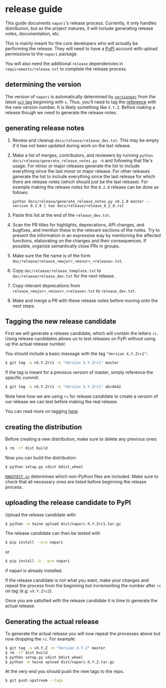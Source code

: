 # release guide

This guide documents `napari`'s release process.
Currently, it only handles distribution, but as the project matures,
it will include generating release notes, documentation, etc.

This is mainly meant for the core developers who will actually be performing the release.
They will need to have a [PyPI](https://pypi.org) account with upload permissions to the `napari` package.

You will also need the additional `release` dependencies in `requirements/release.txt` to complete the release process.

## determining the version

The version of `napari` is automatically determined by [`versioneer`](https://github.com/warner/python-versioneer)
from the latest [`git` tag](https://git-scm.com/book/en/v2/Git-Basics-Tagging) beginning with `v`.
Thus, you'll need to tag the [reference](https://git-scm.com/book/en/v2/Git-Internals-Git-References) with the new version number. It is likely something like `X.Y.Z`. Before making a release though we need to generate the release notes.

## generating release notes

1. Review and cleanup ``docs/release/release_dev.txt``. This may be empty if it has not been
   updated during work on the last release.

2. Make a list of merges, contributors, and reviewers by running
   ``python docs/release/generate_release_notes.py -h`` and following that file's usage. For minor or major releases generate the list to include everything since the last minor or major release.
   For other releases generate the list to include
   everything since the last release for which there
   are release notes (which should just be the last release). For example making the release notes
   for the `0.2.0` release can be done as follows:
   ```
   python docs/release/generate_release_notes.py v0.1.0 master --version 0.2.0 | tee docs/release/release_0_2_0.rst
   ```

3. Paste this list at the end of the ``release_dev.txt``.

4. Scan the PR titles for highlights, deprecations, API changes,
   and bugfixes, and mention these in the relevant sections of the notes.
   Try to present the information in an expressive way by mentioning
   the affected functions, elaborating on the changes and their
   consequences. If possible, organize semantically close PRs in groups.

5. Make sure the file name is of the form ``doc/release/release_<major>_<minor>_<release>.txt``.

6. Copy ``doc/release/release_template.txt`` to
   ``doc/release/release_dev.txt`` for the next release.

7. Copy relevant deprecations from ``release_<major>_<minor>_<release>.txt``
   to ``release_dev.txt``.

8. Make and merge a PR with these release notes before moving onto the next steps.


## Tagging the new release candidate

First we will generate a release candidate, which will contain the letters `rc`.
Using release candidates allows us to test releases on PyPi without using up the actual
release number.

You should include a basic message with the tag `"Version X.Y.Zrc1"`:
```bash
$ git tag -a vX.Y.Zrc1 -m "Version X.Y.Zrc1" master
```

If the tag is meant for a previous version of master, simply reference the specific commit:
```bash
$ git tag -a vX.Y.Zrc1 -m "Version X.Y.Zrc1" abcde42
```

Note here how we are using `rc` for release candidate to create a version of our release we can test
before making the real release.

You can read more on tagging [here](https://git-scm.com/book/en/v2/Git-Basics-Tagging).

## creating the distribution

Before creating a new distribution, make sure to delete any previous ones:
```bash
$ rm -rf dist build
```

Now you can build the distribution:
```bash
$ python setup.py sdist bdist_wheel
```

[`MANIFEST.in`](../MANIFEST.in) determines which non-Python files are included.
Make sure to check that all necessary ones are listed before beginning the release process.

## uploading the release candidate to PyPI

Upload the release candidate with:
```bash
$ python -m twine upload dist/napari-X.Y.Zrc1.tar.gz
```

The release candidate can then be tested with

```bash
$ pip install --pre napari
```
or

```bash
$ pip install -U --pre napari
```
if napari is already installed.

If the release candidate is not what you want, make your changes and repeat the process from the beginning but
incrementing the number after `rc` on tag (e.g. `vX.Y.Zrc2`).

Once you are satisfied with the release candidate it is time to generate the actual release.

## Generating the actual release
To generate the actual release you will now repeat the processes above but now dropping the `rc`.
For example:

```bash
$ git tag -a vX.Y.Z -m "Version X.Y.Z" master
$ rm -rf dist build
$ python setup.py sdist bdist_wheel
$ python -m twine upload dist/napari-X.Y.Z.tar.gz
```

At the very end you should push the new tags to the repo.
```bash
$ git push upstream --tags
```
